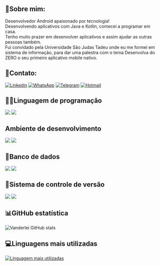 ## 🧑Sobre mim: 
<div>
Desenvolvedor Android apaixonado por tecnologia!</br>
Desenvolvendo aplicativos  com  Java e  Kotlin, comecei a programar em casa.</br>
Tenho muito prazer em desenvolver aplicativos e assim ajudar as outras pessoas também.</br>
Fui convidado pela Universidade São Judas Tadeu onde eu me formei em sistema de informação, para dar uma palestra com o tema Desenvolva do ZERO o seu primeiro aplicativo mobile nativo.
</div>

## 📧Contato:

[![Linkedin](
    https://img.shields.io/badge/LinkedIn-0077B5?style=for-the-badge&logo=linkedin&logoColor=white
)](https://www.linkedin.com/in/vanderleiomelo/)
[![WhatsApp](
    https://img.shields.io/badge/WhatsApp-25D366?style=for-the-badge&logo=whatsapp&logoColor=white
)](https://wa.me/5511948615268)
[![Telegram](
    https://img.shields.io/badge/Telegram-2CA5E0?style=for-the-badge&logo=telegram&logoColor=white
)](https://t.me/vanderleimelo)
[![Hotmail](
    https://img.shields.io/badge/Microsoft_Outlook-0078D4?style=for-the-badge&logo=microsoft-outlook&logoColor=white
)](mailto:vanderlei_melo10@hotmail.com?subject=Contato)

## 👨‍💻Linguagem de programação

<div style="display: inline_block">
<img src="https://img.shields.io/badge/Kotlin-0095D5?&style=for-the-badge&logo=kotlin&logoColor=white"/>
<img src="https://img.shields.io/badge/Java-ED8B00?style=for-the-badge&logo=java&logoColor=white"/>


</div>
<div>
<div>

## Ambiente de desenvolvimento

<img src="https://img.shields.io/badge/Android_Studio-3DDC84?style=for-the-badge&logo=android-studio&logoColor=white"/>
<img src="https://img.shields.io/badge/Android-3DDC84?style=for-the-badge&logo=android&logoColor=white"/>

</div>

## 💾Banco de dados
<img src="https://img.shields.io/badge/SQLite-07405E?style=for-the-badge&logo=sqlite&logoColor=white"/>
<img src="https://img.shields.io/badge/MySQL-005C84?style=for-the-badge&logo=mysql&logoColor=white"/>
</div>

<div>

## 📁Sistema de controle de versão

<img src="https://img.shields.io/badge/GIT-E44C30?style=for-the-badge&logo=git&logoColor=white"/>
<img src="https://img.shields.io/badge/GitHub-100000?style=for-the-badge&logo=github&logoColor=white"/>


</div>

<div>

## 📊GitHub estatística

![Vanderlei GitHub stats](https://github-readme-stats.vercel.app/api?username=VanderleiODeMelo&show_icons=true&theme=solarized-light&custom_title=Estatística)

</div>

<div>

## 💻Linguagens mais utilizadas

[![Linguagem mais utilizadas](https://github-readme-stats.vercel.app/api/top-langs/?username=VanderleiODeMelo&langs_count=8&theme=solarized-light&custom_title=Linguagens)]()


</div>





